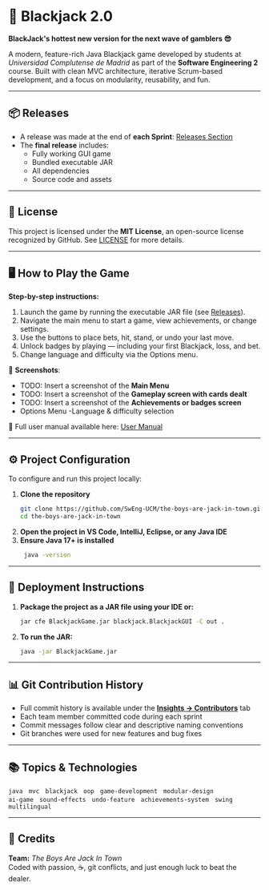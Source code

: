 # 🎴 Blackjack 2.0  
**BlackJack's hottest new version for the next wave of gamblers 😎**

A modern, feature-rich Java Blackjack game developed by students at *Universidad Complutense de Madrid* as part of the **Software Engineering 2** course. Built with clean MVC architecture, iterative Scrum-based development, and a focus on modularity, reusability, and fun.

---

## 📦 Releases

- A release was made at the end of **each Sprint**: [Releases Section](../../releases)
- The **final release** includes:
  - Fully working GUI game
  - Bundled executable JAR
  - All dependencies
  - Source code and assets

---

## 📝 License

This project is licensed under the **MIT License**, an open-source license recognized by GitHub. See [LICENSE](./LICENSE) for more details.

---

## 🖥️ How to Play the Game

**Step-by-step instructions:**

1. Launch the game by running the executable JAR file (see [Releases](../../releases)).
2. Navigate the main menu to start a game, view achievements, or change settings.
3. Use the buttons to place bets, hit, stand, or undo your last move.
4. Unlock badges by playing — including your first Blackjack, loss, and bet.
5. Change language and difficulty via the Options menu.

📸 **Screenshots**:  
- TODO: Insert a screenshot of the **Main Menu**  
- TODO: Insert a screenshot of the **Gameplay screen with cards dealt**  
- TODO: Insert a screenshot of the **Achievements or badges screen**
- Options Menu	-Language & difficulty selection

🔗 Full user manual available here: [User Manual](USERMANUAL.md)

---

## ⚙️ Project Configuration

To configure and run this project locally:

1. **Clone the repository**
   ```bash
   git clone https://github.com/SwEng-UCM/the-boys-are-jack-in-town.git
   cd the-boys-are-jack-in-town
2. **Open the project in VS Code, IntelliJ, Eclipse, or any Java IDE**
3. **Ensure Java 17+ is installed**
   ```bash
    java -version

---

## 🚀 Deployment Instructions

1. **Package the project as a JAR file using your IDE or:**
    ```bash
   jar cfe BlackjackGame.jar blackjack.BlackjackGUI -C out .
2. **To run the JAR:**
    ```bash
   java -jar BlackjackGame.jar

---

## 📊 Git Contribution History

- Full commit history is available under the **[Insights → Contributors](../../graphs/contributors)** tab  
- Each team member committed code during each sprint  
- Commit messages follow clear and descriptive naming conventions  
- Git branches were used for new features and bug fixes  

---

## 📚 Topics & Technologies

`java` &nbsp; `mvc` &nbsp; `blackjack` &nbsp; `oop` &nbsp; `game-development` &nbsp; `modular-design`  
`ai-game` &nbsp; `sound-effects` &nbsp; `undo-feature` &nbsp; `achievements-system` &nbsp; `swing` &nbsp; `multilingual`

---

## 👥 Credits

**Team:** *The Boys Are Jack In Town*  
Coded with passion, ☕, git conflicts, and just enough luck to beat the dealer.
